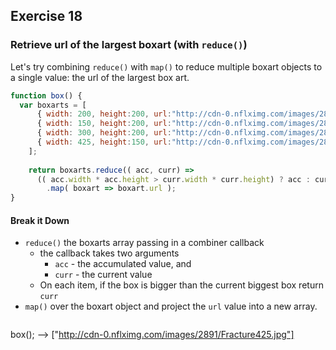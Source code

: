 ## Exercise 18
### Retrieve url of the largest boxart (with `reduce()`)

Let's try combining `reduce()` with `map()` to reduce multiple boxart objects to a single value: the url of the largest box art.

```js
function box() {
  var boxarts = [
      { width: 200, height:200, url:"http://cdn-0.nflximg.com/images/2891/Fracture200.jpg" },
      { width: 150, height:200, url:"http://cdn-0.nflximg.com/images/2891/Fracture150.jpg" },
      { width: 300, height:200, url:"http://cdn-0.nflximg.com/images/2891/Fracture300.jpg" },
      { width: 425, height:150, url:"http://cdn-0.nflximg.com/images/2891/Fracture425.jpg" }
    ];
    
    return boxarts.reduce(( acc, curr) => 
      (( acc.width * acc.height > curr.width * curr.height) ? acc : curr ))
        .map( boxart => boxart.url );
}

```

#### Break it Down

* `reduce()` the boxarts array passing in a combiner callback 
  - the callback takes two arguments
    + `acc` - the accumulated value, and 
    + `curr` - the current value
  - On each item, if the box is bigger than the current biggest box return `curr`
* `map()` over the boxart object and project the `url` value into a new array. 

>```js
box();
--> ["http://cdn-0.nflximg.com/images/2891/Fracture425.jpg"]
```

